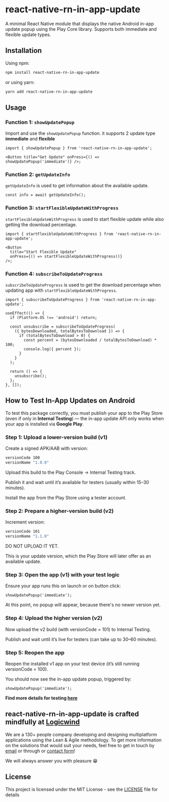 # react-native-rn-in-app-update

A minimal React Native module that displays the native Android in-app update popup using the Play Core library. Supports both immediate and flexible update types.

## Installation

Using npm:

```sh md title="Terminal"
npm install react-native-rn-in-app-update
```

or using yarn:

```sh md title="Terminal"
yarn add react-native-rn-in-app-update
```

## Usage

### Function 1: `showUpdatePopup`

Import and use the `showUpdatePopup` function. it supports 2 update type **immediate** and **flexible**

```tsx md title="App.tsx"
import { showUpdatePopup } from 'react-native-rn-in-app-update';

<Button title="Get Update" onPress={() => showUpdatePopup('immediate')} />;
```

### Function 2: `getUpdateInfo`

`getUpdateInfo` is used to get information about the available update.

```tsx md title="App.tsx"
const info = await getUpdateInfo();
```

### Function 3: `startFlexibleUpdateWithProgress`

`startFlexibleUpdateWithProgress` is used to start flexible update while also getting the download percentage.

```tsx md title="App.tsx"
import { startFlexibleUpdateWithProgress } from 'react-native-rn-in-app-update';

<Button
  title="Start Flexible Update"
  onPress={() => startFlexibleUpdateWithProgress()}
/>;
```

### Function 4: `subscribeToUpdateProgress`

`subscribeToUpdateProgress` is used to get the download percentage when updating app with `startFlexibleUpdateWithProgress`.

```tsx md title="App.tsx"
import { subscribeToUpdateProgress } from 'react-native-rn-in-app-update';

useEffect(() => {
  if (Platform.OS !== 'android') return;

  const unsubscribe = subscribeToUpdateProgress(
    ({ bytesDownloaded, totalBytesToDownload }) => {
      if (totalBytesToDownload > 0) {
        const percent = (bytesDownloaded / totalBytesToDownload) * 100;
        console.log({ percent });
      }
    }
  );

  return () => {
    unsubscribe();
  };
}, []);
```

## How to Test In-App Updates on Android

To test this package correctly, you must publish your app to the Play Store (even if only in **Internal Testing**) — the in-app update API only works when your app is installed via **Google Play**.

### Step 1: Upload a lower-version build (v1)

Create a signed APK/AAB with version:

```sh
versionCode 100
versionName "1.0.0"
```

Upload this build to the Play Console → Internal Testing track.

Publish it and wait until it’s available for testers (usually within 15–30 minutes).

Install the app from the Play Store using a tester account.

### Step 2: Prepare a higher-version build (v2)

Increment version:

```sh
versionCode 101
versionName "1.1.0"
```

DO NOT UPLOAD IT YET.

This is your update version, which the Play Store will later offer as an available update.

### Step 3: Open the app (v1) with your test logic

Ensure your app runs this on launch or on button click:

```tsx
showUpdatePopup('immediate');
```

At this point, no popup will appear, because there's no newer version yet.

### Step 4: Upload the higher version (v2)

Now upload the v2 build (with versionCode = 101) to Internal Testing.

Publish and wait until it’s live for testers (can take up to 30–60 minutes).

### Step 5: Reopen the app

Reopen the installed v1 app on your test device (it’s still running versionCode = 100).

You should now see the in-app update popup, triggered by:

```tsx
showUpdatePopup('immediate');
```

**Find more details for testing [here](https://developer.android.com/guide/playcore/in-app-updates/test)**

## react-native-rn-in-app-update is crafted mindfully at [Logicwind](https://www.logicwind.com?utm_source=github&utm_medium=github.com-logicwind&utm_campaign=react-native-rn-in-app-update)

We are a 130+ people company developing and designing multiplatform applications using the Lean & Agile methodology. To get more information on the solutions that would suit your needs, feel free to get in touch by [email](mailto:sales@logicwind.com) or through or [contact form](https://www.logicwind.com/contact-us?utm_source=github&utm_medium=github.com-logicwind&utm_campaign=react-native-rn-in-app-update)!

We will always answer you with pleasure 😁

## License

This project is licensed under the MIT License - see the [LICENSE](LICENSE) file for details
